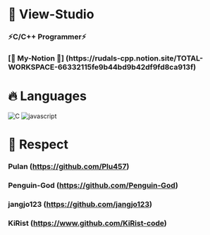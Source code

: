 <h1> 🚀 View-Studio </h1>
<h3>⚡C/C++ Programmer⚡</h3>
<h3>[📖 My-Notion 📖] (https://rudals-cpp.notion.site/TOTAL-WORKSPACE-66332115fe9b44bd9b42df9fd8ca913f)</h3>

<h1> 🔥 Languages </h1>

![C](https://img.shields.io/badge/C-A8B9CC?style=for-the-badge&logo=C&logoColor=white)
![javascript](https://img.shields.io/badge/Javascript-F7DF1E?style=for-the-badge&logo=Javascript&logoColor=black)

<h1>🙏 Respect</h1>

### Pulan (https://github.com/Plu457)
### Penguin-God (https://github.com/Penguin-God)
### jangjo123 (https://github.com/jangjo123)
### KiRist (https://www.github.com/KiRist-code)
